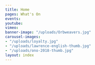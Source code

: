 ```yaml
---
title: Home
pages: What's On
events: 
youtube: 
vimeo: 
banner-image: "/uploads/Orbweavers.jpg"
carousel-images:
- "/uploads/loyalty.jpg"
- "/uploads/lawrence-english-thumb.jpg"
- "/uploads/ono-2018-thumb.jpg"
layout: index
---
```


